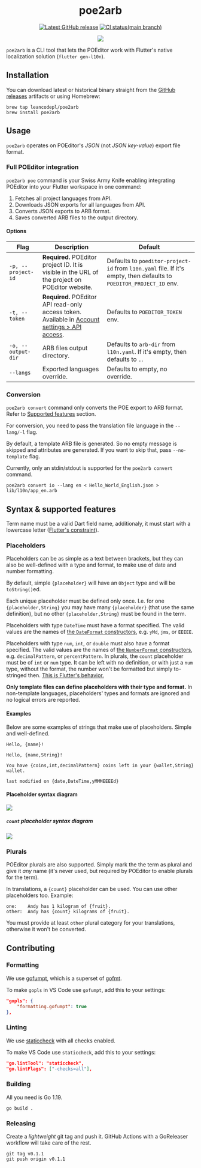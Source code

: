 <div align="center">

# poe2arb

[![Latest GitHub release][github-release-img]][github-release-link]
[![CI status(main branch)][ci-status-img]][ci-status-link]

![][screenshot-img]
</div>

`poe2arb` is a CLI tool that lets the POEditor work with Flutter's native
localization solution (`flutter gen-l10n`).

## Installation

You can download latest or historical binary straight from the [GitHub
releases][releases] artifacts or using Homebrew:

```
brew tap leancodepl/poe2arb
brew install poe2arb
```

## Usage

`poe2arb` operates on POEditor's _JSON_ (not _JSON key-value_) export file
format.

### Full POEditor integration

`poe2arb poe` command is your Swiss Army Knife enabling integrating POEditor
into your Flutter workspace in one command:

1. Fetches all project languages from API.
2. Downloads JSON exports for all languages from API.
3. Converts JSON exports to ARB format.
4. Saves converted ARB files to the output directory.

#### Options

| Flag               | Description                                                                                                       | Default                                                                                                             |
|--------------------|-------------------------------------------------------------------------------------------------------------------|---------------------------------------------------------------------------------------------------------------------|
| `-p, --project-id` | **Required.** POEditor project ID. It is visible in the URL of the project on POEditor website.                   | Defaults to `poeditor-project-id` from `l10n.yaml` file. If it's empty, then defaults to `POEDITOR_PROJECT_ID` env. |
| `-t, --token`      | **Required.** POEditor API read-only access token. Available in [Account settings > API access][poeditor-tokens]. | Defaults to `POEDITOR_TOKEN` env.                                                                                   |
| `-o, --output-dir` | ARB files output directory.                                                                                       | Defaults to `arb-dir` from `l10n.yaml`. If it's empty, then defaults to `.`.                                        |
| `--langs`          | Exported languages override.                                                                                      | Defaults to empty, no override.                                                                                     |

### Conversion

`poe2arb convert` command only converts the POE export to ARB format. Refer to
[Supported features](#syntax--supported-features) section.

For conversion, you need to pass the translation file language in the
`--lang/-l` flag.

By default, a template ARB file is generated. So no empty message is skipped and attributes are generated. If you want to skip that, pass `--no-template` flag.

Currently, only an stdin/stdout is supported for the `poe2arb convert` command.

```
poe2arb convert io --lang en < Hello_World_English.json > lib/l10n/app_en.arb
```

## Syntax & supported features

Term name must be a valid Dart field name, additionaly, it must start with a
lowercase letter ([Flutter's constraint][term-name-constraint]).

### Placeholders

Placeholders can be as simple as a text between brackets, but they can also be
well-defined with a type and format, to make use of date and number formatting.

By default, simple `{placeholder}` will have an `Object` type and will be `toString()`ed.

Each unique placeholder must be defined only once. I.e. for one `{placeholder,String}` you may have many
`{placeholder}` (that use the same definition), but no other `{placeholder,String}` must be found in the term.

Placeholders with type `DateTime` must have a format specified. The valid values are the names of
[the `DateFormat` constructors][dateformat-constructors], e.g. `yMd`, `jms`, or `EEEEE`.

Placeholders with type `num`, `int`, or `double` must also have a format specified. The valid values are the names
of [the `NumberFormat` constructors][numberformat-constructors], e.g. `decimalPattern`, or `percentPattern`.
In plurals, the `count` placeholder must be of `int` or `num` type. It can be left with no definition, or with just
a `num` type, without the format, the number won't be formatted but simply to-stringed then. [This is Flutter's behavior.][count-placeholder-num-no-format]

**Only template files can define placeholders with their type and format.** In non-template languages, placeholders' types and formats
are ignored and no logical errors are reported.

#### Examples

Below are some examples of strings that make use of placeholders. Simple and well-defined.

```
Hello, {name}!
```

```
Hello, {name,String}!
```

```
You have {coins,int,decimalPattern} coins left in your {wallet,String} wallet.
```

```
last modified on {date,DateTime,yMMMEEEEd}
```

#### Placeholder syntax diagram

![][placeholder-diagram-img]

##### `count` placeholder syntax diagram

![][count-placeholder-diagram-img]


### Plurals

POEditor plurals are also supported. Simply mark the the term as plural and
give it _any_ name (it's never used, but required by POEditor to enable plurals
for the term).

In translations, a `{count}` placeholder can be used. You can use other placeholders too. Example:

```
one:    Andy has 1 kilogram of {fruit}.
other:  Andy has {count} kilograms of {fruit}.
```

You must provide at least `other` plural category for your translations, otherwise it won't be converted.

## Contributing

### Formatting

We use [gofumpt][gofumpt], which is a superset of [gofmt][gofmt].

To make `gopls` in VS Code use `gofumpt`, add this to your settings:

```json
"gopls": {
    "formatting.gofumpt": true
},
```

### Linting

We use [staticcheck][staticcheck] with all checks enabled.

To make VS Code use `staticcheck`, add this to your settings:

```json
"go.lintTool": "staticcheck",
"go.lintFlags": ["-checks=all"],
```

### Building

All you need is Go 1.19.

```
go build .
```

### Releasing

Create a _lightweight_ git tag and push it. GitHub Actions with a GoReleaser
workflow will take care of the rest.

```
git tag v0.1.1
git push origin v0.1.1
```

[github-release-link]: https://github.com/leancodepl/poe2arb/releases
[github-release-img]: https://img.shields.io/github/v/release/leancodepl/poe2arb?label=version&sort=semver
[ci-status-link]: https://github.com/leancodepl/poe2arb/actions/workflows/go-test.yml
[ci-status-img]: https://img.shields.io/github/actions/workflow/status/leancodepl/poe2arb/go-test.yml?branch=main
[screenshot-img]: art/terminal-screenshot.png
[releases]: https://github.com/leancodepl/poe2arb/releases
[poeditor-tokens]: https://poeditor.com/account/api
[term-name-constraint]: https://github.com/flutter/flutter/blob/ce318b7b539e228b806f81b3fa7b33793c2a2685/packages/flutter_tools/lib/src/localizations/gen_l10n.dart#L868-L886
[count-placeholder-num-no-format]: https://github.com/flutter/flutter/blob/1faa95009e947c66e8139903e11b1866365f282c/packages/flutter_tools/lib/src/localizations/gen_l10n_types.dart#L507-L512
[dateformat-constructors]: https://pub.dev/documentation/intl/latest/intl/DateFormat-class.html#constructors
[numberformat-constructors]: https://pub.dev/documentation/intl/latest/intl/NumberFormat-class.html#constructors
[placeholder-diagram-img]: art/placeholder-syntax.svg
[count-placeholder-diagram-img]: art/count-placeholder-syntax.svg
[gofumpt]: https://github.com/mvdan/gofumpt
[gofmt]: https://pkg.go.dev/cmd/gofmt
[staticcheck]: https://staticcheck.io

